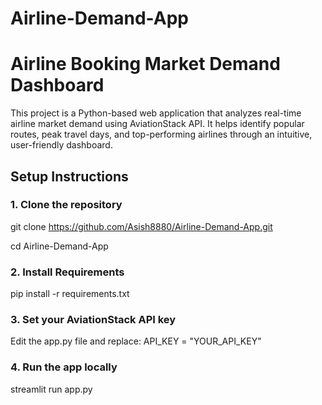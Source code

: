 # Airline-Demand-App

# Airline Booking Market Demand Dashboard

This project is a Python-based web application that analyzes real-time airline market demand using AviationStack API. It helps identify popular routes, peak travel days, and top-performing airlines through an intuitive, user-friendly dashboard.

## Setup Instructions

### 1. Clone the repository
git clone https://github.com/Asish8880/Airline-Demand-App.git

cd Airline-Demand-App

### 2. Install Requirements
pip install -r requirements.txt

### 3. Set your AviationStack API key
Edit the app.py file and replace:
API_KEY = "YOUR_API_KEY"

### 4. Run the app locally
streamlit run app.py

